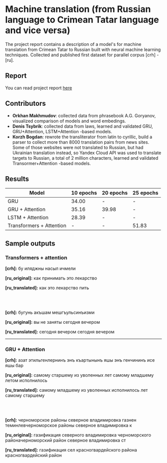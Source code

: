 # Machine translation (from Russian language to Crimean Tatar language and vice versa)

The project report contains a description of a model's for machine translation from Crimean Tatar to Russian built with neural machine learning techniques. Collected and published first dataset for parallel corpus [crh] - [ru].


## Report 
You can read project report [here](https://github.com/kut666/NLP_project/blob/main/report.pdf)


## Contributors 
- **Orkhan Makhmudov**: collected data from phrasebook A.G. Goryanov, visualized comparison of models and word embedings.
- **Denis Tsybrik**: collected data from laws, learned and validated GRU, GRU+Attention, LSTM+Attention -based models.
- **Korzh Bogdan**: rewrote the transliterator from latin to cyrillic, build a parser to collect more than 8000 translation pairs from news sites. Some of those websites were not translated to Russian, but had Ukrainian translation instead, so Yandex Cloud API was used to translate targets to Russian, a total of 2 million characters, learned and validated Transormer+Attention -based models.


## Results

|Model | 10 epochs | 20 epochs | 25 epochs |
|-----------|---------|---------|---------|
|GRU | 34.00 | - | - |
|GRU + Attention | 35.16 | 39.98 | - |
|LSTM + Attention | 28.39 | - | - |
| Transformers + Attention | - | - | 51.83 |

## Sample outputs

### Transformers + attention

**[crh]:** бу иляджны насыл ичмели

**[ru_original]:** как принимать это лекарство

**[ru_translated]:** как это лекарство пить

<br/><br/>

**[crh]:** бугунь акъшам мешгъульсинъизми

**[ru_original]:** вы не заняты сегодня вечером

**[ru_translated]:** сегодня вечером сегодня вечером

---


### GRU + Attention

**[crh]:** азат этильгенлернинъ энъ къартынынъ яшы энъ генчининъ исе яшы бар

**[ru_original]:** самому старшему из уволенных лет самому младшему летом исполнилось

**[ru_translated]:** самому младшему из уволенных исполнилось лет самому старшему

<br/><br/>

**[crh]:** черноморское районы северное владимировка газнен теминлевчерноморское районы северное владимировка к

**[ru_original]:** газификация северного владимировка черноморского районачерноморский район северное владимировка ст

**[ru_translated]:** газификация сел красногвардейского района красногвардейский район
